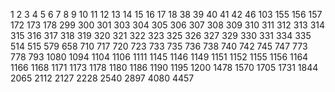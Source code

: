 1
2
3
4
5
6
7
8
9
10
11
12
13
14
15
16
17
18
38
39
40
41
42
46
103
155
156
157
172
173
178
299
300
301
303
304
305
306
307
308
309
310
311
312
313
314
315
316
317
318
319
320
321
322
323
325
326
327
329
330
331
334
335
514
515
579
658
710
717
720
723
733
735
736
738
740
742
745
747
773
778
793
1080
1094
1104
1106
1111
1145
1146
1149
1151
1152
1155
1156
1164
1166
1168
1171
1173
1178
1180
1186
1190
1195
1200
1478
1570
1705
1731
1844
2065
2112
2127
2228
2540
2897
4080
4457
